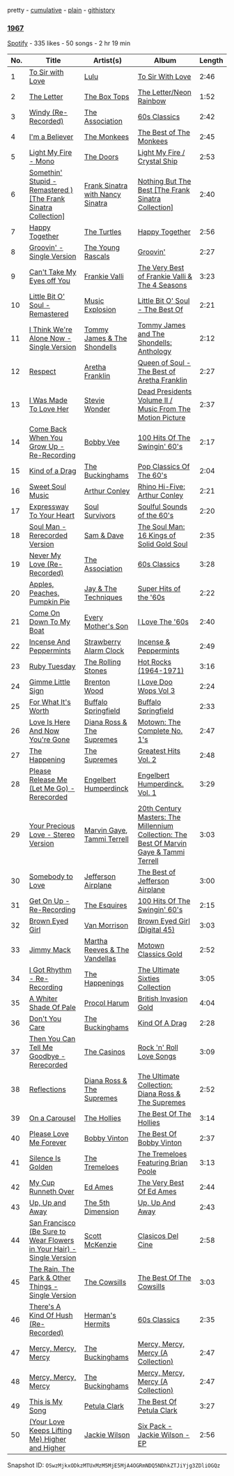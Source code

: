 pretty - [cumulative](/playlists/cumulative/3nT5EK7WTRbRZ5vtWg5irD.md) - [plain](/playlists/plain/3nT5EK7WTRbRZ5vtWg5irD) - [githistory](https://github.githistory.xyz/mackorone/spotify-playlist-archive/blob/main/playlists/plain/3nT5EK7WTRbRZ5vtWg5irD)

### [1967](https://open.spotify.com/playlist/3nT5EK7WTRbRZ5vtWg5irD)

> 

[Spotify](https://open.spotify.com/user/spotify) - 335 likes - 50 songs - 2 hr 19 min

| No. | Title | Artist(s) | Album | Length |
|---|---|---|---|---|
| 1 | [To Sir with Love](https://open.spotify.com/track/0gBFr7N2D1GfhkXIIepIGG) | [Lulu](https://open.spotify.com/artist/0jYKX08u1XxmHrl5TdM2QZ) | [To Sir With Love](https://open.spotify.com/album/37J4FeONwmD1Gl3PzvZGv3) | 2:46 |
| 2 | [The Letter](https://open.spotify.com/track/6RJK553YhstRzyKA4mug09) | [The Box Tops](https://open.spotify.com/artist/3KGQvnOoqUHi3KxKQMZtXr) | [The Letter/Neon Rainbow](https://open.spotify.com/album/08mPxuP35Db56jUUgRvGFs) | 1:52 |
| 3 | [Windy \(Re\-Recorded\)](https://open.spotify.com/track/5UP6vEGxMMXpNPdTiSl8oP) | [The Association](https://open.spotify.com/artist/2kuNswDC82PL9xRbfaZJaS) | [60s Classics](https://open.spotify.com/album/3w6MFLPPc56ilMeY4zwoim) | 2:42 |
| 4 | [I'm a Believer](https://open.spotify.com/track/1CSLeVCXmetBh8IkTPMFdL) | [The Monkees](https://open.spotify.com/artist/320EPCSEezHt1rtbfwH6Ck) | [The Best of The Monkees](https://open.spotify.com/album/338yWfNJWW2SXxVfIdczUD) | 2:45 |
| 5 | [Light My Fire \- Mono](https://open.spotify.com/track/7aghcqWLL9hGMIb0VFdbyD) | [The Doors](https://open.spotify.com/artist/22WZ7M8sxp5THdruNY3gXt) | [Light My Fire / Crystal Ship](https://open.spotify.com/album/1af3iW7MMGoeK7Xuh3SZIi) | 2:53 |
| 6 | [Somethin' Stupid \- Remastered \) \[The Frank Sinatra Collection\]](https://open.spotify.com/track/0eYXGlTTtZBmqAfMVZe67l) | [Frank Sinatra with Nancy Sinatra](https://open.spotify.com/artist/1zw3G7c4vahr4WWYhnkCoY) | [Nothing But The Best \[The Frank Sinatra Collection\]](https://open.spotify.com/album/48ijda2pd3B1CcrqN9sgdV) | 2:40 |
| 7 | [Happy Together](https://open.spotify.com/track/1JO1xLtVc8mWhIoE3YaCL0) | [The Turtles](https://open.spotify.com/artist/2VIoWte1HPDbZ2WqHd2La7) | [Happy Together](https://open.spotify.com/album/2pMxs38Y5A0mmHrcu3twvB) | 2:56 |
| 8 | [Groovin' \- Single Version](https://open.spotify.com/track/3UB6yOPeImCCUuQzaggho1) | [The Young Rascals](https://open.spotify.com/artist/5X3TuTi9OIsJXMGxPwTKM2) | [Groovin'](https://open.spotify.com/album/1KdQnV7aijYNQB9KOpZNYy) | 2:27 |
| 9 | [Can't Take My Eyes off You](https://open.spotify.com/track/6ft9PAgNOjmZ2kFVP7LGqb) | [Frankie Valli](https://open.spotify.com/artist/3CDKmzJu6uwEGnPLLZffpD) | [The Very Best of Frankie Valli & The 4 Seasons](https://open.spotify.com/album/0NUEQILaBzavnzcMEs4buZ) | 3:23 |
| 10 | [Little Bit O' Soul \- Remastered](https://open.spotify.com/track/4Cl6BCh0RGp9puOTMkZlMM) | [Music Explosion](https://open.spotify.com/artist/1DVs21DjifVH0pgsjPlokN) | [Little Bit O' Soul \- The Best Of](https://open.spotify.com/album/6VoZpwEkq7VlNW8rMzVaOe) | 2:21 |
| 11 | [I Think We're Alone Now \- Single Version](https://open.spotify.com/track/0jfOA16bjZxrkIzibPcl6U) | [Tommy James & The Shondells](https://open.spotify.com/artist/01hRNr3yF5bYnPq4wZ88iI) | [Tommy James and The Shondells: Anthology](https://open.spotify.com/album/5IL9KRDDd1L4m6f9SKS0yN) | 2:12 |
| 12 | [Respect](https://open.spotify.com/track/1LI7vkkJ5EKLl6MpZBWZF2) | [Aretha Franklin](https://open.spotify.com/artist/7nwUJBm0HE4ZxD3f5cy5ok) | [Queen of Soul \- The Best of Aretha Franklin](https://open.spotify.com/album/6OxXVtZwExAmdrUIG2afFf) | 2:27 |
| 13 | [I Was Made To Love Her](https://open.spotify.com/track/7jUrgJlF9V4XmP9xZpRV2t) | [Stevie Wonder](https://open.spotify.com/artist/7guDJrEfX3qb6FEbdPA5qi) | [Dead Presidents Volume II / Music From The Motion Picture](https://open.spotify.com/album/52Us0gT9wf2yGMNlwTATGB) | 2:37 |
| 14 | [Come Back When You Grow Up \- Re\-Recording](https://open.spotify.com/track/2XhqxaR7CiWTUw1ldSMCCb) | [Bobby Vee](https://open.spotify.com/artist/5MX2l6ewjOaeWn1lYNhzlO) | [100 Hits Of The Swingin' 60's](https://open.spotify.com/album/36QisDW5zB4phHrXOzE60V) | 2:17 |
| 15 | [Kind of a Drag](https://open.spotify.com/track/5NfMMASaRz01fltWjbYoLu) | [The Buckinghams](https://open.spotify.com/artist/4zmxet3ZPdSmL3Xyv1Wegb) | [Pop Classics Of The 60's](https://open.spotify.com/album/5GCaDPj9Jx6TEZChzUacWM) | 2:04 |
| 16 | [Sweet Soul Music](https://open.spotify.com/track/0pvA063uNyGQFp7DNtmk0P) | [Arthur Conley](https://open.spotify.com/artist/10TSIJnyUcowWhpjj59gHB) | [Rhino Hi\-Five: Arthur Conley](https://open.spotify.com/album/6dYQhuDC49jXh7YvTtb0oT) | 2:21 |
| 17 | [Expressway To Your Heart](https://open.spotify.com/track/5NzADQshCZQlAxi52RIEvb) | [Soul Survivors](https://open.spotify.com/artist/6gUnpPjRKhAq45Mmi2hmkx) | [Soulful Sounds of the 60's](https://open.spotify.com/album/2kIVXK1RfPb1uE4lpHUpK1) | 2:20 |
| 18 | [Soul Man \- Rerecorded Version](https://open.spotify.com/track/3PPDGzMM34lQWlBau6Zz18) | [Sam & Dave](https://open.spotify.com/artist/2BVYdY4PyfCF9z4NrkhEB2) | [The Soul Man: 16 Kings of Solid Gold Soul](https://open.spotify.com/album/0Usftp2xFitLsDZeXMiktB) | 2:35 |
| 19 | [Never My Love \(Re\-Recorded\)](https://open.spotify.com/track/6I89zh6bYuPEpvKFtrp6q5) | [The Association](https://open.spotify.com/artist/2kuNswDC82PL9xRbfaZJaS) | [60s Classics](https://open.spotify.com/album/3w6MFLPPc56ilMeY4zwoim) | 3:28 |
| 20 | [Apples, Peaches, Pumpkin Pie](https://open.spotify.com/track/53wgm6C31p4lIynsIFU2Pn) | [Jay & The Techniques](https://open.spotify.com/artist/36eDX6PQlJkjxXUhIINO5w) | [Super Hits of the '60s](https://open.spotify.com/album/5fTdZVRw6PK2LBmRKLrv0W) | 2:22 |
| 21 | [Come On Down To My Boat](https://open.spotify.com/track/5avIhFaXUBGk5Hoeq7fZag) | [Every Mother's Son](https://open.spotify.com/artist/44RnRzSdbvlthfaspNyQld) | [I Love The '60s](https://open.spotify.com/album/3gnq9iUnS4nMO7DdkbINmr) | 2:40 |
| 22 | [Incense And Peppermints](https://open.spotify.com/track/20MBLB1TCm3tQK3XZlHXTK) | [Strawberry Alarm Clock](https://open.spotify.com/artist/1nyQBzKgZ2hBLr7PnyV7cI) | [Incense & Peppermints](https://open.spotify.com/album/5hGwwc1svsrzpCUlnP84F5) | 2:49 |
| 23 | [Ruby Tuesday](https://open.spotify.com/track/2EV1QIypzlJcynYfZZZaJ5) | [The Rolling Stones](https://open.spotify.com/artist/22bE4uQ6baNwSHPVcDxLCe) | [Hot Rocks \(1964\-1971\)](https://open.spotify.com/album/0aqZJlugIkTUWW1sa4BANp) | 3:16 |
| 24 | [Gimme Little Sign](https://open.spotify.com/track/5Mtfpo81RKlw5fAvWXFPlT) | [Brenton Wood](https://open.spotify.com/artist/6ohvzFHYmLd05kyYhLui5K) | [I Love Doo Wops Vol 3](https://open.spotify.com/album/49LjzYvbh1Sw7LHYLp3ad7) | 2:24 |
| 25 | [For What It's Worth](https://open.spotify.com/track/1qRA5BS78u3gME0loMl9AA) | [Buffalo Springfield](https://open.spotify.com/artist/3eskO5m0H4yiF64vRySBjr) | [Buffalo Springfield](https://open.spotify.com/album/3PkdGRruLnJ9zCtANiDrpB) | 2:33 |
| 26 | [Love Is Here And Now You're Gone](https://open.spotify.com/track/5HZSDXEb70PqLwLDhAOMM9) | [Diana Ross & The Supremes](https://open.spotify.com/artist/0rXI0q8Cahq6numvPlloaq) | [Motown: The Complete No\. 1's](https://open.spotify.com/album/0iv3gV69jA1YY2H0UTy9yF) | 2:47 |
| 27 | [The Happening](https://open.spotify.com/track/3IQW9vlqO5EBijIuXgIE6x) | [The Supremes](https://open.spotify.com/artist/57bUPid8xztkieZfS7OlEV) | [Greatest Hits Vol\. 2](https://open.spotify.com/album/5TsbQTHbUyH6em2SmDE3xg) | 2:48 |
| 28 | [Please Release Me \(Let Me Go\) \- Rerecorded](https://open.spotify.com/track/27UKQ1YS0oWzAPVl0wPIvD) | [Engelbert Humperdinck](https://open.spotify.com/artist/17XXKfRBMCWvLrqGoNkJXm) | [Engelbert Humperdinck\. Vol\. 1](https://open.spotify.com/album/3Utgld0313uTv1E9fhD5TZ) | 3:29 |
| 29 | [Your Precious Love \- Stereo Version](https://open.spotify.com/track/3LLqU3MrWCq2qfrYEeOVv4) | [Marvin Gaye](https://open.spotify.com/artist/3koiLjNrgRTNbOwViDipeA), [Tammi Terrell](https://open.spotify.com/artist/75jNCko3SnEMI5gwGqrbb8) | [20th Century Masters: The Millennium Collection: The Best Of Marvin Gaye & Tammi Terrell](https://open.spotify.com/album/2FJv3jHewcKaYT506ny93J) | 3:03 |
| 30 | [Somebody to Love](https://open.spotify.com/track/5q3qYTQHiWceu6zZNZR01I) | [Jefferson Airplane](https://open.spotify.com/artist/2qFr8w5sWUITRlzZ9kZotF) | [The Best of Jefferson Airplane](https://open.spotify.com/album/3BJTPCYvMDeeOrjy2YYVhT) | 3:00 |
| 31 | [Get On Up \- Re\-Recording](https://open.spotify.com/track/2XUHY7q6p5ruzFFllXUXT1) | [The Esquires](https://open.spotify.com/artist/4dNs4gsyisVixgpkjyvD8D) | [100 Hits Of The Swingin' 60's](https://open.spotify.com/album/36QisDW5zB4phHrXOzE60V) | 2:15 |
| 32 | [Brown Eyed Girl](https://open.spotify.com/track/30g3R8mv8qyLKv1A0cAFil) | [Van Morrison](https://open.spotify.com/artist/44NX2ffIYHr6D4n7RaZF7A) | [Brown Eyed Girl \(Digital 45\)](https://open.spotify.com/album/0W8MDv2mOvLAAfQP7RxOyX) | 3:03 |
| 33 | [Jimmy Mack](https://open.spotify.com/track/2Up2usQZrxhnIZ9mazWxHd) | [Martha Reeves & The Vandellas](https://open.spotify.com/artist/1Pe5hlKMCTULjosqZ6KanP) | [Motown Classics Gold](https://open.spotify.com/album/40KxTnjIObibeSLHThbSoE) | 2:52 |
| 34 | [I Got Rhythm \- Re\-Recording](https://open.spotify.com/track/0b664gja5VRLHoX3uGTyOw) | [The Happenings](https://open.spotify.com/artist/5ojumrbWWohLIuzArVoyDs) | [The Ultimate Sixties Collection](https://open.spotify.com/album/2CqYJbZzK4gOM33MtBoI6D) | 3:05 |
| 35 | [A Whiter Shade Of Pale](https://open.spotify.com/track/3eOcCcZWqgR6nMZ54jnTH8) | [Procol Harum](https://open.spotify.com/artist/0GbqW5TJr7n4is453VOY4C) | [British Invasion Gold](https://open.spotify.com/album/7GyCInPcS17DR5hJcoPcVT) | 4:04 |
| 36 | [Don't You Care](https://open.spotify.com/track/6WPH4hbTPOeeWSihqan6DU) | [The Buckinghams](https://open.spotify.com/artist/4zmxet3ZPdSmL3Xyv1Wegb) | [Kind Of A Drag](https://open.spotify.com/album/6SGC3gXGTp5s9nyeqF2ox9) | 2:28 |
| 37 | [Then You Can Tell Me Goodbye \- Rerecorded](https://open.spotify.com/track/6gjS093LxGZdyBsDtREich) | [The Casinos](https://open.spotify.com/artist/2oEalcjHCHizuXF2ao47F6) | [Rock 'n' Roll Love Songs](https://open.spotify.com/album/1PSizWnzUXGF9B1qpbxjTe) | 3:09 |
| 38 | [Reflections](https://open.spotify.com/track/7vA6re7Ov7mJMcRFAVCFya) | [Diana Ross & The Supremes](https://open.spotify.com/artist/0rXI0q8Cahq6numvPlloaq) | [The Ultimate Collection: Diana Ross & The Supremes](https://open.spotify.com/album/7fcOxitD63UE7qTGiPEE8t) | 2:52 |
| 39 | [On a Carousel](https://open.spotify.com/track/05Vur1NsBkcw9DQteuhF89) | [The Hollies](https://open.spotify.com/artist/6waa8mKu91GjzD4NlONlNJ) | [The Best Of The Hollies](https://open.spotify.com/album/5nOPp6nOR5PwV2lMFD898a) | 3:14 |
| 40 | [Please Love Me Forever](https://open.spotify.com/track/4YNKYvRIvrIqcrJNv1u4v0) | [Bobby Vinton](https://open.spotify.com/artist/6bOYtKnpLPQSfMpS2ilotK) | [The Best Of Bobby Vinton](https://open.spotify.com/album/4qK4QZUSp8QdoMEm9mrzyA) | 2:37 |
| 41 | [Silence Is Golden](https://open.spotify.com/track/7xy8vPQB2t2kDgJwqk71Tv) | [The Tremeloes](https://open.spotify.com/artist/2VL8sLEJ6lHEwocjc1pN9w) | [The Tremeloes Featuring Brian Poole](https://open.spotify.com/album/1RE1bbr4FiSw6nD1AbcrYC) | 3:13 |
| 42 | [My Cup Runneth Over](https://open.spotify.com/track/40BvPdq2rwYIoioUgjKHoK) | [Ed Ames](https://open.spotify.com/artist/1iBpJEBrSFXCtPOc5OUZiY) | [The Very Best Of Ed Ames](https://open.spotify.com/album/5HXA9cDdEP0USoHlIFSSOE) | 2:44 |
| 43 | [Up, Up and Away](https://open.spotify.com/track/3JdToGxgvH9SnO1a605Ztr) | [The 5th Dimension](https://open.spotify.com/artist/1UUYAQ9LiRsZF0ZukQNWXM) | [Up, Up And Away](https://open.spotify.com/album/77VEDrJrgHdCr6Ju3N4AQp) | 2:43 |
| 44 | [San Francisco \(Be Sure to Wear Flowers in Your Hair\) \- Single Version](https://open.spotify.com/track/64Dlvq5TszaaQ7B5PqSHIY) | [Scott McKenzie](https://open.spotify.com/artist/7d7AZ3CQC457bFhK0wHpSO) | [Clasicos Del Cine](https://open.spotify.com/album/1VWbR5cktfUGFnNGL1WdnM) | 2:58 |
| 45 | [The Rain, The Park & Other Things \- Single Version](https://open.spotify.com/track/0sOoGrE5PY5EBDQnR7Yysu) | [The Cowsills](https://open.spotify.com/artist/4ZSzroBNV7HzBDO9aohuF1) | [The Best Of The Cowsills](https://open.spotify.com/album/7rDEh3q8XOYbt31qr2Bfq3) | 3:03 |
| 46 | [There's A Kind Of Hush \(Re\-Recorded\)](https://open.spotify.com/track/5VsKPXhZ1eXWSk8ndAxc54) | [Herman's Hermits](https://open.spotify.com/artist/48YxSlb23RAaCd4RyHcV9V) | [60s Classics](https://open.spotify.com/album/3w6MFLPPc56ilMeY4zwoim) | 2:35 |
| 47 | [Mercy, Mercy, Mercy](https://open.spotify.com/track/6un3zjWCZNU3SgNBrIviXX) | [The Buckinghams](https://open.spotify.com/artist/4zmxet3ZPdSmL3Xyv1Wegb) | [Mercy, Mercy, Mercy \(A Collection\)](https://open.spotify.com/album/0pjXrAIB2gf5rvJodKUJD6) | 2:47 |
| 48 | [Mercy, Mercy, Mercy](https://open.spotify.com/track/6un3zjWCZNU3SgNBrIviXX) | [The Buckinghams](https://open.spotify.com/artist/4zmxet3ZPdSmL3Xyv1Wegb) | [Mercy, Mercy, Mercy \(A Collection\)](https://open.spotify.com/album/0pjXrAIB2gf5rvJodKUJD6) | 2:47 |
| 49 | [This is My Song](https://open.spotify.com/track/19BelOiAV9jQaiO4rkLsdf) | [Petula Clark](https://open.spotify.com/artist/6nKqt1nbSBEq3iUXD1Xgz8) | [The Best Of Petula Clark](https://open.spotify.com/album/6u0ZmjEVYYVKnii51JszaS) | 3:27 |
| 50 | [\(Your Love Keeps Lifting Me\) Higher and Higher](https://open.spotify.com/track/2P42mn8y5OCL8iBD8n3s8e) | [Jackie Wilson](https://open.spotify.com/artist/4VnomLtKTm9Ahe1tZfmZju) | [Six Pack \- Jackie Wilson \- EP](https://open.spotify.com/album/6XPjcjaFP6M0NK32y2hcS6) | 2:56 |

Snapshot ID: `OSwzMjkxODkzMTUxMzM5MjE5MjA4OGRmNDQ5NDhkZTJiYjg3ZDliOGQz`